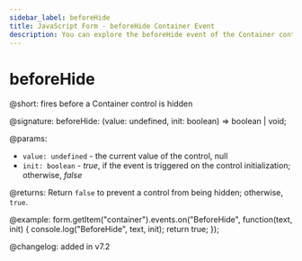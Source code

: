 ```yaml
---
sidebar_label: beforeHide
title: JavaScript Form - beforeHide Container Event 
description: You can explore the beforeHide event of the Container control of Form in the documentation of the DHTMLX JavaScript UI library. Browse developer guides and API reference, try out code examples and live demos, and download a free 30-day evaluation version of DHTMLX Suite 7.
---
```


# beforeHide

@short: fires before a Container control is hidden

@signature: beforeHide: (value: undefined, init: boolean) => boolean | void;

@params:
- `value: undefined` - the current value of the control, null
- `init: boolean` - *true*, if the event is triggered on the control initialization; otherwise, *false*

@returns:
Return `false` to prevent a control from being hidden; otherwise, `true`.

@example:
form.getItem("container").events.on("BeforeHide", function(text, init) {
    console.log("BeforeHide", text, init);
    return true;
});

@changelog: added in v7.2
